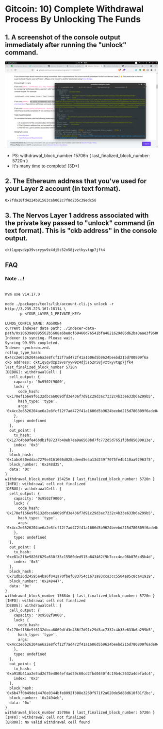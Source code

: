 

# Gitcoin: 10) Complete Withdrawal Process By Unlocking The Funds


## 1. A screenshot of the console output immediately after running the "unlock" command.

![CKB-SMARTCONTACT](https://raw.githubusercontent.com/ubinix-warun/gitcoin-nervos-broaden-the-spectrum/master/my-submission/task-10/Workspace%202_213.png)

* PS: withdrawal_block_number 15706n { last_finalized_block_number: 5720n } 
* It's many time to complete! (3D+)

## 2. The Ethereum address that you've used for your Layer 2 account (in text format).

```
0x7fda18fd4224b81563cab062c7f8d235c39edc58
```

## 3. The Nervos Layer 1 address associated with the private key passed to "unlock" command (in text format). This is "ckb address" in the console output.

```
ckt1qyqvdzp39vsryyw9z4dj5s52n58jvztkyvtqp7jfk4
```


## FAQ

### Note ...!

```

nvm use v14.17.0

node ./packages/tools/lib/account-cli.js unlock -r http://3.235.223.161:18114 \
      -p <YOUR_LAYER_1_PRIVATE_KEY>

LUMOS_CONFIG_NAME: AGGRON4
current indexer data path: ./indexer-data-path/0x10639e0895502b5688a6be8cf69460d76541bfa4821629d86d62ba0aae3f9606
Indexer is syncing. Please wait.
Syncing 99.99% completed.
Indexer synchronized.
rollup_type_hash: 0x4cc2e6526204ae6a2e8fcf12f7ad472f41a1606d5b9624beebd215d780809f6a
ckb address: ckt1qyqvdzp39vsryyw9z4dj5s52n58jvztkyvtqp7jfk4
last_finalized_block_number 5720n
[DEBUG]: withdrawalCell: {
  cell_output: {
    capacity: '0x9502f9000',
    lock: {
      code_hash: '0x170ef156e9f6132dbca6069dfd3e436f7d91c29d3ac7332c4b33e633b6a299b5',
      hash_type: 'type',
      args: '0x4cc2e6526204ae6a2e8fcf12f7ad472f41a1606d5b9624beebd215d780809f6ade0494b4af6485318e9fb61991b3d4b2ac677039f2619cfc5d67363c1ef66a78817311ebdb3fce63d6ca4b7c83d268538eca77f6187b867b63b43106ffdbfe2c413c00000000000000000000000000000000000000000000000000000000000000000000000000000000000000000000000000000000000000902f5009000000daf38a441584f5ad8806f1784a30d1d2ae6345126955f9e7ef3bd9d8686eaf7f0000000000000000000000000000000000000000000000000000000000000000'
    },
    type: undefined
  },
  out_point: {
    tx_hash: '0x127c4bb9fe46bdb1f87237b40eb7ea9a6568bd7fc772d5d7651f3bd85680013e',
    index: '0x3'
  },
  block_hash: '0x1abc630eddaa7279e4161666d028adeed5e4a13d239f7075fe4b110aa92963f5',
  block_number: '0x248d35',
  data: '0x'
}
withdrawal_block_number 15425n { last_finalized_block_number: 5720n }
[INFO]: withdrawal cell not finalized
[DEBUG]: withdrawalCell: {
  cell_output: {
    capacity: '0x9502f9000',
    lock: {
      code_hash: '0x170ef156e9f6132dbca6069dfd3e436f7d91c29d3ac7332c4b33e633b6a299b5',
      hash_type: 'type',
      args: '0x4cc2e6526204ae6a2e8fcf12f7ad472f41a1606d5b9624beebd215d780809f6ade0494b4af6485318e9fb61991b3d4b2ac677039f2619cfc5d67363c1ef66a789408ed5c5bb45fc61bbc59254c8335f24c11cd64eef26eead80db03714765e66443d00000000000000000000000000000000000000000000000000000000000000000000000000000000000000000000000000000000000000902f5009000000daf38a441584f5ad8806f1784a30d1d2ae6345126955f9e7ef3bd9d8686eaf7f0000000000000000000000000000000000000000000000000000000000000000'
    },
    type: undefined
  },
  out_point: {
    tx_hash: '0xe81c2f6e9826f629a630f35c15560ded515a843462f9b7ccc4ea98b076cd5b4d',
    index: '0x3'
  },
  block_hash: '0x71db26d24595e4ba6f041a70fbef083754c1671a93cca3cc5504a85c8ca41919',
  block_number: '0x249447',
  data: '0x'
}
withdrawal_block_number 15684n { last_finalized_block_number: 5720n }
[INFO]: withdrawal cell not finalized
[DEBUG]: withdrawalCell: {
  cell_output: {
    capacity: '0x9502f9000',
    lock: {
      code_hash: '0x170ef156e9f6132dbca6069dfd3e436f7d91c29d3ac7332c4b33e633b6a299b5',
      hash_type: 'type',
      args: '0x4cc2e6526204ae6a2e8fcf12f7ad472f41a1606d5b9624beebd215d780809f6ade0494b4af6485318e9fb61991b3d4b2ac677039f2619cfc5d67363c1ef66a788847b781b72a2cba656f328ebeae1e9f98ddbcd72e756664ab2b24e10dd0cb275a3d00000000000000000000000000000000000000000000000000000000000000000000000000000000000000000000000000000000000000902f5009000000daf38a441584f5ad8806f1784a30d1d2ae6345126955f9e7ef3bd9d8686eaf7f0000000000000000000000000000000000000000000000000000000000000000'
    },
    type: undefined
  },
  out_point: {
    tx_hash: '0xa918b41aa2e5ad2d75e4864ef4ad59c60cd2fbd0440f4c19b4c2632a4defa4c4',
    index: '0x3'
  },
  block_hash: '0x6b47f0b49de14476e0344bfe8092f308e3269f971f2a020de5d88d610f81f2bc',
  block_number: '0x2494eb',
  data: '0x'
}
withdrawal_block_number 15706n { last_finalized_block_number: 5720n }
[INFO]: withdrawal cell not finalized
[ERROR]: No valid withdrawal cell found


```